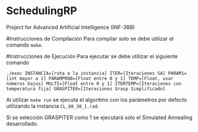 # SchedulingRP
Project for Advanced Artificial Intelligence (INF-388)

#Instrucciones de Compilación
Para compilar solo se debe utilizar el comando `make`.

#Instrucciones de Ejecución
Para ejecutar se debe utilizar el siguiente comando
~~~
./exec INSTANCIA=[ruta a la instancia] ITER=[Iteraciones SA] PARAM1=[int mayor a 1] PARAMPROB=[Float entre 0 y 1] TEMP=[Float, usar números bajos] MULTI=[Float entre 0 y 1] ITERTEMP=[Iteraciones con temperatura fija] GRASPITER=[Iteraciones Grasp Simplificado]
~~~
Al utilizar `make run` se ejecuta el algoritmo con los parámetros por defecto utilizando la instancia `CL_60_30_1.rad`.

Si se selección GRASPITER como 1 se ejecutará solo el Simulated Annealing desarrollado.
